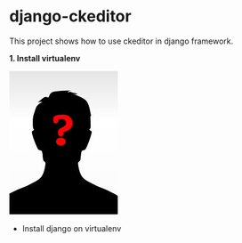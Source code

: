 # django-ckeditor
This project shows how to use ckeditor in django framework. 

**1. Install virtualenv**

![alt text](https://github.com/Jhbioco/django-ckeditor/blob/master/myproject/media/uploads/2019/02/23/john_doe.jpeg)

* Install django on virtualenv
